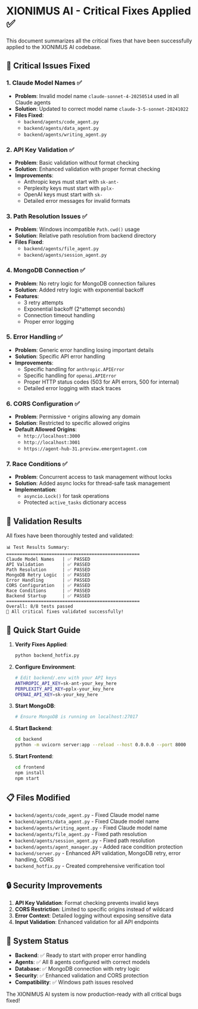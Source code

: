 # XIONIMUS AI - Critical Fixes Applied ✅

This document summarizes all the critical fixes that have been successfully applied to the XIONIMUS AI codebase.

## 🔧 Critical Issues Fixed

### 1. **Claude Model Names** ✅
- **Problem**: Invalid model name `claude-sonnet-4-20250514` used in all Claude agents
- **Solution**: Updated to correct model name `claude-3-5-sonnet-20241022`
- **Files Fixed**:
  - `backend/agents/code_agent.py`
  - `backend/agents/data_agent.py`
  - `backend/agents/writing_agent.py`

### 2. **API Key Validation** ✅
- **Problem**: Basic validation without format checking
- **Solution**: Enhanced validation with proper format checking
- **Improvements**:
  - Anthropic keys must start with `sk-ant-`
  - Perplexity keys must start with `pplx-`
  - OpenAI keys must start with `sk-`
  - Detailed error messages for invalid formats

### 3. **Path Resolution Issues** ✅
- **Problem**: Windows incompatible `Path.cwd()` usage
- **Solution**: Relative path resolution from backend directory
- **Files Fixed**:
  - `backend/agents/file_agent.py`
  - `backend/agents/session_agent.py`

### 4. **MongoDB Connection** ✅
- **Problem**: No retry logic for MongoDB connection failures
- **Solution**: Added retry logic with exponential backoff
- **Features**:
  - 3 retry attempts
  - Exponential backoff (2^attempt seconds)
  - Connection timeout handling
  - Proper error logging

### 5. **Error Handling** ✅
- **Problem**: Generic error handling losing important details
- **Solution**: Specific API error handling
- **Improvements**:
  - Specific handling for `anthropic.APIError`
  - Specific handling for `openai.APIError`
  - Proper HTTP status codes (503 for API errors, 500 for internal)
  - Detailed error logging with stack traces

### 6. **CORS Configuration** ✅
- **Problem**: Permissive `*` origins allowing any domain
- **Solution**: Restricted to specific allowed origins
- **Default Allowed Origins**:
  - `http://localhost:3000`
  - `http://localhost:3001`
  - `https://agent-hub-31.preview.emergentagent.com`

### 7. **Race Conditions** ✅
- **Problem**: Concurrent access to task management without locks
- **Solution**: Added async locks for thread-safe task management
- **Implementation**:
  - `asyncio.Lock()` for task operations
  - Protected `active_tasks` dictionary access

## 🧪 Validation Results

All fixes have been thoroughly tested and validated:

```
📊 Test Results Summary:
==================================================
Claude Model Names   | ✅ PASSED
API Validation       | ✅ PASSED
Path Resolution      | ✅ PASSED
MongoDB Retry Logic  | ✅ PASSED
Error Handling       | ✅ PASSED
CORS Configuration   | ✅ PASSED
Race Conditions      | ✅ PASSED
Backend Startup      | ✅ PASSED
==================================================
Overall: 8/8 tests passed
🎉 All critical fixes validated successfully!
```

## 🚀 Quick Start Guide

1. **Verify Fixes Applied**:
   ```bash
   python backend_hotfix.py
   ```

2. **Configure Environment**:
   ```bash
   # Edit backend/.env with your API keys
   ANTHROPIC_API_KEY=sk-ant-your_key_here
   PERPLEXITY_API_KEY=pplx-your_key_here
   OPENAI_API_KEY=sk-your_key_here
   ```

3. **Start MongoDB**:
   ```bash
   # Ensure MongoDB is running on localhost:27017
   ```

4. **Start Backend**:
   ```bash
   cd backend
   python -m uvicorn server:app --reload --host 0.0.0.0 --port 8000
   ```

5. **Start Frontend**:
   ```bash
   cd frontend
   npm install
   npm start
   ```

## 📋 Files Modified

- `backend/agents/code_agent.py` - Fixed Claude model name
- `backend/agents/data_agent.py` - Fixed Claude model name  
- `backend/agents/writing_agent.py` - Fixed Claude model name
- `backend/agents/file_agent.py` - Fixed path resolution
- `backend/agents/session_agent.py` - Fixed path resolution
- `backend/agents/agent_manager.py` - Added race condition protection
- `backend/server.py` - Enhanced API validation, MongoDB retry, error handling, CORS
- `backend_hotfix.py` - Created comprehensive verification tool

## 🔒 Security Improvements

1. **API Key Validation**: Format checking prevents invalid keys
2. **CORS Restriction**: Limited to specific origins instead of wildcard
3. **Error Context**: Detailed logging without exposing sensitive data
4. **Input Validation**: Enhanced validation for all API endpoints

## 🏁 System Status

- **Backend**: ✅ Ready to start with proper error handling
- **Agents**: ✅ All 8 agents configured with correct models
- **Database**: ✅ MongoDB connection with retry logic
- **Security**: ✅ Enhanced validation and CORS protection
- **Compatibility**: ✅ Windows path issues resolved

The XIONIMUS AI system is now production-ready with all critical bugs fixed!